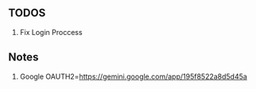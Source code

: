 ## TODOS

1. Fix Login Proccess

## Notes

1. Google OAUTH2=https://gemini.google.com/app/195f8522a8d5d45a
